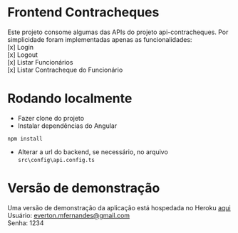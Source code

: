 # Frontend Contracheques
Este projeto consome algumas das APIs do projeto api-contracheques. Por simplicidade foram implementadas apenas as funcionalidades:  
[x] Login  
[x] Logout  
[x] Listar Funcionários  
[x] Listar Contracheque do Funcionário  

# Rodando localmente
- Fazer clone do projeto
- Instalar dependências do Angular
```
npm install
```
- Alterar a url do backend, se necessário, no arquivo `src\config\api.config.ts`

# Versão de demonstração
Uma versão de demonstração da aplicação está hospedada no Heroku [aqui](https://boiling-woodland-03363.herokuapp.com)  
Usuário: everton.mfernandes@gmail.com  
Senha: 1234  
